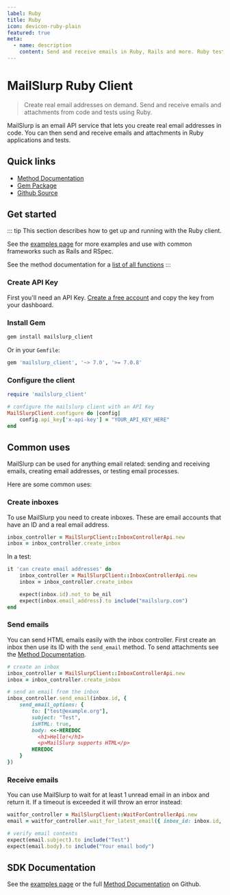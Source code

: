```yaml
---
label: Ruby
title: Ruby
icon: devicon-ruby-plain
featured: true
meta:
  - name: description
    content: Send and receive emails in Ruby, Rails and more. Ruby test email API.
---
```


# MailSlurp Ruby Client

> Create real email addresses on demand. Send and receive emails and attachments from code and tests using Ruby.

MailSlurp is an email API service that lets you create real email addresses in code. You can then send and receive emails and attachments in Ruby applications and tests.

## Quick links

- [Method Documentation](./docs)
- [Gem Package](https://rubygems.org/gems/mailslurp_client)
- [Github Source](https://github.com/mailslurp/mailslurp-client-ruby)

## Get started

::: tip
This section describes how to get up and running with the Ruby client.

See the [examples page](https://www.mailslurp.com/examples/) for more examples and use with common frameworks such as Rails and RSpec.

See the method documentation for a [list of all functions](https://github.com/mailslurp/mailslurp-client-ruby)
:::

### Create API Key

First you'll need an API Key. [Create a free account](https://app.mailslurp.com) and copy the key from your dashboard.

### Install Gem

```bash
gem install mailslurp_client
```

Or in your `Gemfile`:

```ruby
gem 'mailslurp_client', '~> 7.0', '>= 7.0.8'
```

### Configure the client

```ruby
require 'mailslurp_client'

# configure the mailslurp client with an API Key
MailSlurpClient.configure do |config|
    config.api_key['x-api-key'] = "YOUR_API_KEY_HERE"
end
```

## Common uses

MailSlurp can be used for anything email related: sending and receiving emails, creating email addresses, or testing email processes.

Here are some common uses:

### Create inboxes

To use MailSlurp you need to create inboxes. These are email accounts that have an ID and a real email address.

```ruby
inbox_controller = MailSlurpClient::InboxControllerApi.new
inbox = inbox_controller.create_inbox
```

In a test:

```ruby
it 'can create email addresses' do
    inbox_controller = MailSlurpClient::InboxControllerApi.new
    inbox = inbox_controller.create_inbox

    expect(inbox.id).not_to be_nil
    expect(inbox.email_address).to include("mailslurp.com")
end
```

### Send emails

You can send HTML emails easily with the inbox controller. First create an inbox then use its ID with the `send_email` method.
To send attachments see the [Method Documentation](./docs).

```ruby
# create an inbox
inbox_controller = MailSlurpClient::InboxControllerApi.new
inbox = inbox_controller.create_inbox

# send an email from the inbox
inbox_controller.send_email(inbox.id, {
    send_email_options: {
        to: ["test@example.org"],
        subject: "Test",
        isHTML: true,
        body: <<-HEREDOC
          <h1>Hello!</h1>
          <p>MailSlurp supports HTML</p>
        HEREDOC
    }
})
```

### Receive emails

You can use MailSlurp to wait for at least 1 unread email in an inbox and return it.
If a timeout is exceeded it will throw an error instead:

```ruby
waitfor_controller = MailSlurpClient::WaitForControllerApi.new
email = waitfor_controller.wait_for_latest_email({ inbox_id: inbox.id, unread_only: true })

# verify email contents
expect(email.subject).to include("Test")
expect(email.body).to include("Your email body")
```

## SDK Documentation

See the [examples page](https://www.mailslurp.com/examples/) or the full [Method Documentation](./docs) on Github.
